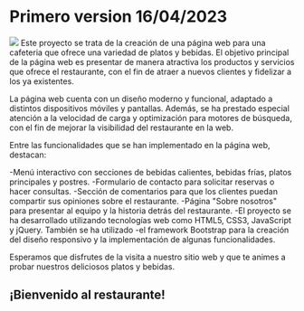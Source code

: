 # Primero version 16/04/2023

![](https://pandao.github.io/editor.md/examples/images/4.jpg)
Este proyecto se trata de la creación de una página web para una cafeteria que ofrece una variedad de platos y bebidas. El objetivo principal de la página web es presentar de manera atractiva los productos y servicios que ofrece el restaurante, con el fin de atraer a nuevos clientes y fidelizar a los ya existentes.

La página web cuenta con un diseño moderno y funcional, adaptado a distintos dispositivos móviles y pantallas. Además, se ha prestado especial atención a la velocidad de carga y optimización para motores de búsqueda, con el fin de mejorar la visibilidad del restaurante en la web.

Entre las funcionalidades que se han implementado en la página web, destacan:

-Menú interactivo con secciones de bebidas calientes, bebidas frías, platos principales y postres.
-Formulario de contacto para solicitar reservas o hacer consultas.
-Sección de comentarios para que los clientes puedan compartir sus opiniones sobre el restaurante.
-Página "Sobre nosotros" para presentar al equipo y la historia detrás del restaurante.
-El proyecto se ha desarrollado utilizando tecnologías web como HTML5, CSS3, JavaScript y jQuery. También se ha utilizado -el framework Bootstrap para la creación del diseño responsivo y la implementación de algunas funcionalidades.

Esperamos que disfrutes de la visita a nuestro sitio web y que te animes a probar nuestros deliciosos platos y bebidas. 

## ¡Bienvenido al restaurante!